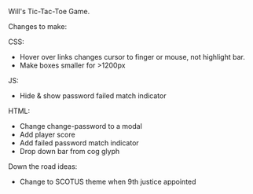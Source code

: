 Will's Tic-Tac-Toe Game.



Changes to make:

CSS:
 - Hover over links changes cursor to finger or mouse, not highlight bar.
 - Make boxes smaller for >1200px

JS:
 - Hide & show password failed match indicator

HTML:
 - Change change-password to a modal
 - Add player score
 - Add failed password match indicator
 - Drop down bar from cog glyph


Down the road ideas:
 - Change to SCOTUS theme when 9th justice appointed

